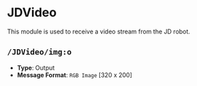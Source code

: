# JDVideo

This module is used to receive a video stream from the JD robot.

## ``/JDVideo/img:o``

* **Type**: Output
* **Message Format**: ``RGB Image`` [320 x 200]

